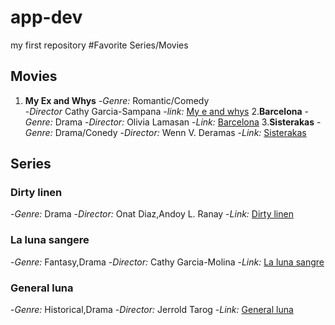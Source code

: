 # app-dev
my first repository
#Favorite Series/Movies

## Movies
1. **My Ex and Whys**
   -*Genre:* Romantic/Comedy  
   -*Director* Cathy Garcia-Sampana
   -*link:* [My e and whys](https://youtu.be/PN7EKDEs3To?si=KSQdm-yuapHuuZqR)
2.**Barcelona**
   -*Genre:* Drama
   -*Director:* Olivia Lamasan
   -*Link:* [Barcelona](https://youtu.be/oi_VrHQpFo8?si=BifmRArqDtteZ0eU)
3.**Sisterakas**
   -*Genre:* Drama/Conedy
   -*Director:* Wenn V. Deramas
   -*Link:* [Sisterakas](https://youtu.be/zE7I0lO_-LI?si=QsgPbm1CWe7iIYtG)

## Series
### Dirty linen
   -*Genre:* Drama
   -*Director:* Onat Diaz,Andoy L. Ranay
   -*Link:* [Dirty linen](https://www.iwanttfc.com/#!/hero/dirtylinen)
### La luna sangere
   -*Genre:* Fantasy,Drama
   -*Director:* Cathy Garcia-Molina
   -*Link:* [La luna sangre](https://www.iwanttfc.com/#!/hero/lalunasangreisd)
### General luna
  -*Genre:* Historical,Drama
   -*Director:* Jerrold Tarog
   -*Link:* [General luna](https://www.iwanttfc.com/#!/hero/heneralluna2015)
   
   
